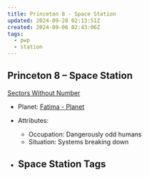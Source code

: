 ```yaml
---
title: Princeton 8 - Space Station
updated: 2024-09-28 02:13:51Z
created: 2024-09-06 02:43:06Z
tags:
  - pwp
  - station
---
```


## Princeton 8 &ndash; Space Station

[Sectors Without Number](https://sectorswithoutnumber.com/sector/bfDcBzTtgpeyLUfwzjio/spaceStation/E5l4CTLhvSTxEH8axSYM)

- Planet: [Fatima - Planet](../../../Gaming/StarsWithoutNumber/PiratesWithoutPlunder/Fatima%20-%20Planet.md)

- Attributes:
   -   Occupation: Dangerously odd humans
   -   Situation: Systems breaking down

- Space Station Tags
	-  

